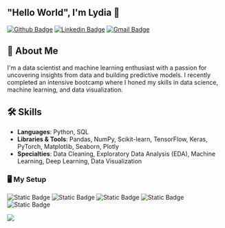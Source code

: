 ## "Hello World",  I'm Lydia 👋

[![Github Badge](http://img.shields.io/badge/-Github-black?style=flat-square&logo=github&link=https://github.com/Lylrg/)](https://github.com/Lylrg/) 
[![Linkedin Badge](https://img.shields.io/badge/-LinkedIn-blue?style=flat-square&logo=Linkedin&logoColor=white&link=https://www.linkedin.com/in/lylrg/)](https://www.linkedin.com/in/lylrg)
[![Gmail Badge](https://img.shields.io/badge/-Gmail-d14836?style=flat-square&logo=Gmail&logoColor=white&link=mailto:lydia.aa@hotmail.es)](mailto:lydia.aa@hotmail.es)

## 🚀 About Me
I'm a data scientist and machine learning enthusiast with a passion for uncovering insights from data and building predictive models. I recently completed an intensive bootcamp where I honed my skills in data science, machine learning, and data visualization.

## 🛠️ Skills
- **Languages**: Python, SQL
- **Libraries & Tools**: Pandas, NumPy, Scikit-learn, TensorFlow, Keras, PyTorch, Matplotlib, Seaborn, Plotly
- **Specialties**: Data Cleaning, Exploratory Data Analysis (EDA), Machine Learning, Deep Learning, Data Visualization




### 🖥️ My Setup
![Static Badge](https://img.shields.io/badge/macOS-555555?style=flat-square&logo=macOS)
![Static Badge](https://img.shields.io/badge/Terminal-555555?style=flat-square)
![Static Badge](https://img.shields.io/badge/VSCode-555555?style=flat-square)
![Static Badge](https://img.shields.io/badge/Spotify-555555?style=flat-square&logo=Spotify&logoColor=green)
![Static Badge](https://img.shields.io/badge/Colab-555555?style=flat-square&logo=Google%20colab&logoColor=yellow)


![](https://komarev.com/ghpvc/?username=Lylrg)


<!--
**Lylrg/Lylrg** is a ✨ _special_ ✨ repository because its `README.md` (this file) appears on your GitHub profile.

Here are some ideas to get you started:

- 🔭 I’m currently working on ...
- 🌱 I’m currently learning ...
- 👯 I’m looking to collaborate on ...
- 🤔 I’m looking for help with ...
- 💬 Ask me about ...
- 📫 How to reach me: ...
- 😄 Pronouns: ...
- ⚡ Fun fact: ...
-->
